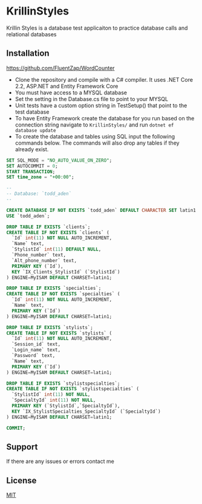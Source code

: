 # KrillinStyles

Krillin Styles is a database test applicaiton to practice database calls and relational databases


## Installation

https://github.com/FluentZap/WordCounter
* Clone the repository and compile with a C# compiler. It uses .NET Core 2.2, ASP.NET and Entity Framework Core
* You must have access to a MYSQL database
* Set the setting in the Database.cs file to point to your MYSQL
* Unit tests have a custom option string in TestSetup() that point to the test database
* To have Entity Framework create the database for you run based on the connection string navigate to ```KrillinStyles/``` and run ```dotnet ef database update```
* To create the database and tables using SQL input the following commands below. The commands will also drop any tables if they already exist.

```sql
SET SQL_MODE = "NO_AUTO_VALUE_ON_ZERO";
SET AUTOCOMMIT = 0;
START TRANSACTION;
SET time_zone = "+00:00";

--
-- Database: `todd_aden`
--

CREATE DATABASE IF NOT EXISTS `todd_aden` DEFAULT CHARACTER SET latin1 COLLATE latin1_swedish_ci;
USE `todd_aden`;

DROP TABLE IF EXISTS `clients`;
CREATE TABLE IF NOT EXISTS `clients` (
  `Id` int(11) NOT NULL AUTO_INCREMENT,
  `Name` text,
  `StylistId` int(11) DEFAULT NULL,
  `Phone_number` text,
  `Alt_phone_number` text,
  PRIMARY KEY (`Id`),
  KEY `IX_Clients_StylistId` (`StylistId`)
) ENGINE=MyISAM DEFAULT CHARSET=latin1;

DROP TABLE IF EXISTS `specialties`;
CREATE TABLE IF NOT EXISTS `specialties` (
  `Id` int(11) NOT NULL AUTO_INCREMENT,
  `Name` text,
  PRIMARY KEY (`Id`)
) ENGINE=MyISAM DEFAULT CHARSET=latin1;

DROP TABLE IF EXISTS `stylists`;
CREATE TABLE IF NOT EXISTS `stylists` (
  `Id` int(11) NOT NULL AUTO_INCREMENT,
  `Session_id` text,
  `Login_name` text,
  `Password` text,
  `Name` text,
  PRIMARY KEY (`Id`)
) ENGINE=MyISAM DEFAULT CHARSET=latin1;

DROP TABLE IF EXISTS `stylistspecialties`;
CREATE TABLE IF NOT EXISTS `stylistspecialties` (
  `StylistId` int(11) NOT NULL,
  `SpecialtyId` int(11) NOT NULL,
  PRIMARY KEY (`StylistId`,`SpecialtyId`),
  KEY `IX_StylistSpecialties_SpecialtyId` (`SpecialtyId`)
) ENGINE=MyISAM DEFAULT CHARSET=latin1;

COMMIT;
```


## Support
If there are any issues or errors contact me

## License
[MIT](https://choosealicense.com/licenses/mit/)
